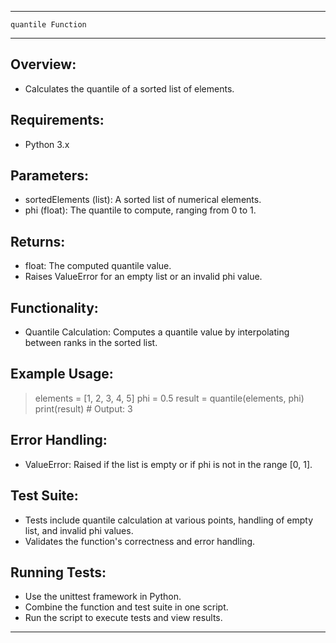 ---------------------------------------------------------------
    quantile Function
---------------------------------------------------------------

Overview:
---------
- Calculates the quantile of a sorted list of elements.

Requirements:
-------------
- Python 3.x

Parameters:
-----------
- sortedElements (list): A sorted list of numerical elements.
- phi (float): The quantile to compute, ranging from 0 to 1.

Returns:
--------
- float: The computed quantile value.
- Raises ValueError for an empty list or an invalid phi value.

Functionality:
--------------
- Quantile Calculation: Computes a quantile value by interpolating between ranks in the sorted list.

Example Usage:
--------------
> elements = [1, 2, 3, 4, 5]
> phi = 0.5
> result = quantile(elements, phi)
> print(result)  # Output: 3

Error Handling:
---------------
- ValueError: Raised if the list is empty or if phi is not in the range [0, 1].

Test Suite:
-----------
- Tests include quantile calculation at various points, handling of empty list, and invalid phi values.
- Validates the function's correctness and error handling.

Running Tests:
--------------
- Use the unittest framework in Python.
- Combine the function and test suite in one script.
- Run the script to execute tests and view results.

---------------------------------------------------------------
